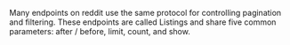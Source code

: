Many endpoints on reddit use the same protocol for controlling pagination and filtering. These endpoints are called Listings and share five common parameters: after / before, limit, count, and show.
